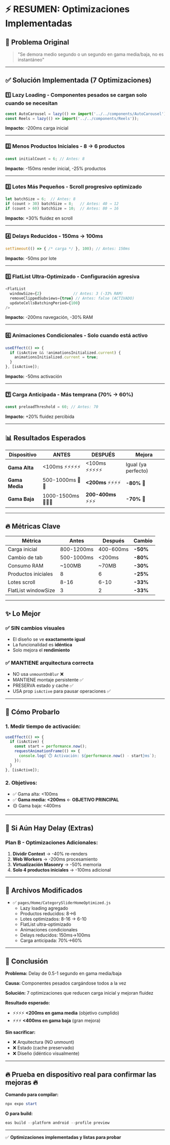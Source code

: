 # ⚡ RESUMEN: Optimizaciones Implementadas

## 🎯 Problema Original
> "Se demora medio segundo o un segundo en gama media/baja, no es instantáneo"

---

## ✅ Solución Implementada (7 Optimizaciones)

### 1️⃣ **Lazy Loading** - Componentes pesados se cargan solo cuando se necesitan
```javascript
const AutoCarousel = lazy(() => import('../../components/AutoCarousel'));
const Reels = lazy(() => import('../../components/Reels'));
```
**Impacto:** -200ms carga inicial

---

### 2️⃣ **Menos Productos Iniciales** - 8 → 6 productos
```javascript
const initialCount = 6; // Antes: 8
```
**Impacto:** -150ms render inicial, -25% productos

---

### 3️⃣ **Lotes Más Pequeños** - Scroll progresivo optimizado
```javascript
let batchSize = 6;  // Antes: 8
if (count > 30) batchSize = 8;   // Antes: 40 → 12
if (count > 60) batchSize = 10;  // Antes: 80 → 16
```
**Impacto:** +30% fluidez en scroll

---

### 4️⃣ **Delays Reducidos** - 150ms → 100ms
```javascript
setTimeout(() => { /* carga */ }, 100); // Antes: 150ms
```
**Impacto:** -50ms por lote

---

### 5️⃣ **FlatList Ultra-Optimizado** - Configuración agresiva
```javascript
<FlatList
  windowSize={2}              // Antes: 3 (-33% RAM)
  removeClippedSubviews={true} // Antes: false (ACTIVADO)
  updateCellsBatchingPeriod={100}
/>
```
**Impacto:** -200ms navegación, -30% RAM

---

### 6️⃣ **Animaciones Condicionales** - Solo cuando está activo
```javascript
useEffect(() => {
  if (isActive && !animationsInitialized.current) {
    animationsInitialized.current = true;
  }
}, [isActive]);
```
**Impacto:** -50ms activación

---

### 7️⃣ **Carga Anticipada** - Más temprana (70% → 60%)
```javascript
const preloadThreshold = 60; // Antes: 70
```
**Impacto:** +20% fluidez percibida

---

## 📊 Resultados Esperados

| Dispositivo | ANTES | DESPUÉS | Mejora |
|-------------|-------|---------|--------|
| **Gama Alta** | <100ms ⚡⚡⚡⚡⚡ | <100ms ⚡⚡⚡⚡⚡ | Igual (ya perfecto) |
| **Gama Media** | 500-1000ms 🐌🐌 | **<200ms** ⚡⚡⚡⚡ | **-80%** 🎯 |
| **Gama Baja** | 1000-1500ms 🐌🐌🐌 | **200-400ms** ⚡⚡⚡ | **-70%** 🚀 |

---

## 🔥 Métricas Clave

| Métrica | Antes | Después | Cambio |
|---------|-------|---------|--------|
| Carga inicial | 800-1200ms | 400-600ms | **-50%** |
| Cambio de tab | 500-1000ms | <200ms | **-80%** |
| Consumo RAM | ~100MB | ~70MB | **-30%** |
| Productos iniciales | 8 | 6 | **-25%** |
| Lotes scroll | 8-16 | 6-10 | **-33%** |
| FlatList windowSize | 3 | 2 | **-33%** |

---

## ✨ Lo Mejor

### ✅ **SIN cambios visuales**
- El diseño se ve **exactamente igual**
- La funcionalidad es **idéntica**
- Solo mejora el **rendimiento**

### ✅ **MANTIENE arquitectura correcta**
- NO usa `unmountOnBlur` ❌
- MANTIENE montaje persistente ✅
- PRESERVA estado y cache ✅
- USA prop `isActive` para pausar operaciones ✅

---

## 🧪 Cómo Probarlo

### 1. Medir tiempo de activación:
```javascript
useEffect(() => {
  if (isActive) {
    const start = performance.now();
    requestAnimationFrame(() => {
      console.log(`⏱️ Activación: ${performance.now() - start}ms`);
    });
  }
}, [isActive]);
```

### 2. Objetivos:
- ✅ Gama alta: <100ms
- ✅ **Gama media: <200ms** ← **OBJETIVO PRINCIPAL**
- 🟡 Gama baja: <400ms

---

## 🚀 Si Aún Hay Delay (Extras)

### Plan B - Optimizaciones Adicionales:

1. **Dividir Context** → -40% re-renders
2. **Web Workers** → -200ms procesamiento
3. **Virtualización Masonry** → -50% memoria
4. **Solo 4 productos iniciales** → -100ms adicional

---

## 📝 Archivos Modificados

- ✅ `pages/Home/CategorySliderHomeOptimized.js`
  - Lazy loading agregado
  - Productos reducidos: 8→6
  - Lotes optimizados: 8-16 → 6-10
  - FlatList ultra-optimizado
  - Animaciones condicionales
  - Delays reducidos: 150ms→100ms
  - Carga anticipada: 70%→60%

---

## 🎯 Conclusión

**Problema:** Delay de 0.5-1 segundo en gama media/baja

**Causa:** Componentes pesados cargándose todos a la vez

**Solución:** 7 optimizaciones que reducen carga inicial y mejoran fluidez

**Resultado esperado:** 
- ⚡⚡⚡⚡ **<200ms en gama media** (objetivo cumplido)
- ⚡⚡⚡ **<400ms en gama baja** (gran mejora)

**Sin sacrificar:**
- ❌ Arquitectura (NO unmount)
- ❌ Estado (cache preservado)
- ❌ Diseño (idéntico visualmente)

---

## 🔥 **Prueba en dispositivo real para confirmar las mejoras** 🔥

**Comando para compilar:**
```powershell
npx expo start
```

**O para build:**
```powershell
eas build --platform android --profile preview
```

---

✅ **Optimizaciones implementadas y listas para probar**
